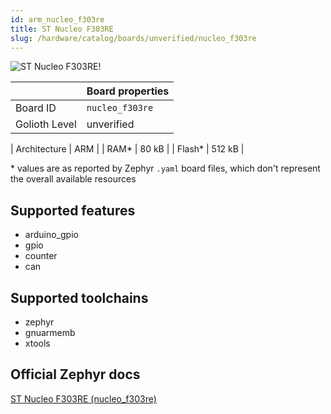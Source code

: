 ```yaml
---
id: arm_nucleo_f303re
title: ST Nucleo F303RE
slug: /hardware/catalog/boards/unverified/nucleo_f303re
---
```


[//]: # (This is an auto-generated file, do not edit! Changes to it will be lost upon re-generation)

![ST Nucleo F303RE!](/img/boards/arm/nucleo_f303re.jpg "ST Nucleo F303RE")

|                | Board properties     |
| -------------  | -------------------- |
| Board ID       | `nucleo_f303re` |
| Golioth Level  | unverified       |

| Architecture   | ARM |
| RAM*           | 80 kB |
| Flash*         | 512 kB |

\* values are as reported by Zephyr `.yaml` board files, which don't represent the overall available resources



## Supported features

* arduino_gpio
* gpio
* counter
* can

## Supported toolchains

* zephyr
* gnuarmemb
* xtools

## Official Zephyr docs

[ST Nucleo F303RE (nucleo_f303re)](https://docs.zephyrproject.org/latest/boards/arm/nucleo_f303re/doc/index.html)
